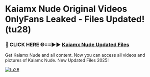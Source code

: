 # Kaiamx Nude Original Videos 0nlyFans Leaked - Files Updated! (tu28)

<h3>🔴 CLICK HERE 🌐==►► <a href="https://tinyurl.com/yc6ubb5a" rel="nofollow">Kaiamx Nude Updated Files</a></h3>

Get Kaiamx Nude and all content. Now you can access all videos and pictures of Kaiamx Nude. New Updated Files 2025!

[![tu28](https://i.imgur.com/7eu0CRL.gif)](https://tinyurl.com/yc6ubb5a)
